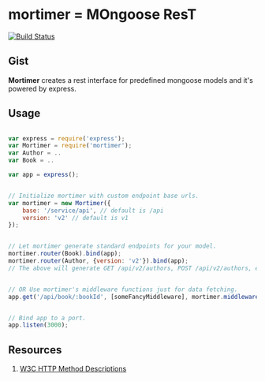 mortimer = MOngoose ResT
========================

[![Build Status](https://secure.travis-ci.org/topliceanu/mortimer.png)](https://travis-ci.org/topliceanu/mortimer)


Gist
----

**Mortimer** creates a rest interface for predefined mongoose models and it's powered by express.

Usage
-----

````javascript

var express = require('express');
var Mortimer = require('mortimer');
var Author = ..
var Book = ..

var app = express();


// Initialize mortimer with custom endpoint base urls.
var mortimer = new Mortimer({
    base: '/service/api', // default is /api
    version: 'v2' // default is v1
});


// Let mortimer generate standard endpoints for your model.
mortimer.router(Book).bind(app);
mortimer.router(Author, {version: 'v2'}).bind(app);
// The above will generate GET /api/v2/authors, POST /api/v2/authors, etc.


// OR Use mortimer's middleware functions just for data fetching.
app.get('/api/book/:bookId', [someFancyMiddleware], mortimer.middleware(Book, 'read'));


// Bind app to a port.
app.listen(3000);

````

Resources
---------

1. [W3C HTTP Method Descriptions](http://www.w3.org/Protocols/rfc2616/rfc2616-sec9.html)

